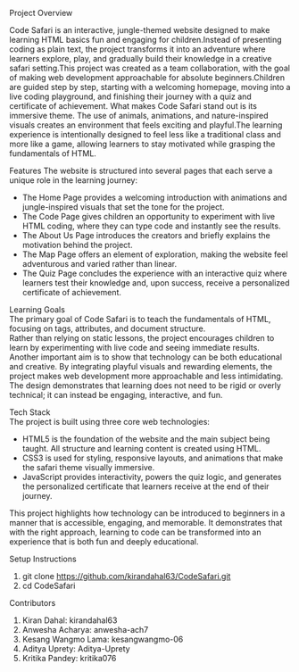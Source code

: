 Project Overview

Code Safari is an interactive, jungle-themed website designed to make learning HTML basics fun and engaging for children.Instead of presenting coding as plain text, the project transforms 
it into an adventure where learners explore, play, and gradually build their knowledge in a creative safari setting.This project was created as a team collaboration, with the goal of making
web development approachable for absolute beginners.Children are guided step by step, starting with a welcoming homepage, moving into a live coding playground, and finishing their journey 
with a quiz and certificate of achievement. What makes Code Safari stand out is its immersive theme. The use of animals, animations, and nature-inspired visuals creates an environment that 
feels exciting and playful.The learning experience is intentionally designed to feel less like a traditional class and more like a game, allowing learners to stay motivated while grasping 
the fundamentals of HTML.  

Features 
The website is structured into several pages that each serve a unique role in the learning journey:  
- The Home Page provides a welcoming introduction with animations and jungle-inspired visuals that set the tone for the project.  
- The Code Page gives children an opportunity to experiment with live HTML coding, where they can type code and instantly see the results.  
- The About Us Page introduces the creators and briefly explains the motivation behind the project.  
- The Map Page offers an element of exploration, making the website feel adventurous and varied rather than linear.  
- The Quiz Page concludes the experience with an interactive quiz where learners test their knowledge and, upon success, receive a personalized certificate of achievement.  


Learning Goals  
The primary goal of Code Safari is to teach the fundamentals of HTML, focusing on tags, attributes, and document structure.  
Rather than relying on static lessons, the project encourages children to learn by experimenting with live code and seeing immediate results.  
Another important aim is to show that technology can be both educational and creative. By integrating playful visuals and rewarding elements, the project makes web development more 
approachable and less intimidating. The design demonstrates that learning does not need to be rigid or overly technical; it can instead be engaging, interactive, and fun.  

Tech Stack  
The project is built using three core web technologies:  

- HTML5 is the foundation of the website and the main subject being taught. All structure and learning content is created using HTML.  
- CSS3 is used for styling, responsive layouts, and animations that make the safari theme visually immersive.  
- JavaScript provides interactivity, powers the quiz logic, and generates the personalized certificate that learners receive at the end of their journey.  

This project highlights how technology can be introduced to beginners in a manner that is accessible, engaging, and memorable. It demonstrates that with the right approach, learning to 
code can be transformed into an experience that is both fun and deeply educational.

Setup Instructions
1. git clone https://github.com/kirandahal63/CodeSafari.git 
2. cd CodeSafari

Contributors
1. Kiran Dahal: kirandahal63
2. Anwesha Acharya: anwesha-ach7
3. Kesang Wangmo Lama: kesangwangmo-06
4. Aditya Uprety: Aditya-Uprety
5. Kritika Pandey: kritika076

